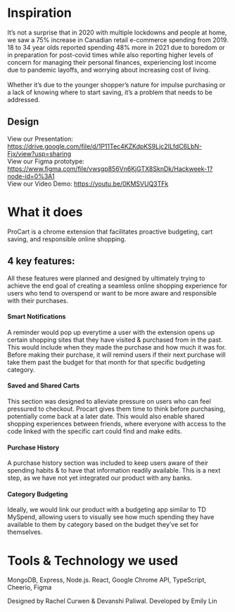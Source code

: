 # Inspiration
It’s not a surprise that in 2020 with multiple lockdowns and people at home, we saw a 75% increase in Canadian retail e-commerce spending from 2019.
18 to 34 year olds reported spending 48% more in 2021 due to boredom or in preparation for post-covid times while also reporting higher levels of concern for managing their personal finances, experiencing lost income due to pandemic layoffs, and worrying about increasing cost of living. <br>
<br>
Whether it’s due to the younger shopper’s nature for impulse purchasing or a lack of knowing where to start saving, it’s a problem that needs to be addressed.

## Design
View our Presentation: https://drive.google.com/file/d/1P11Tec4KZKdpKS9Ljc2ILfdC6LbN-Fjx/view?usp=sharing
<br>View our Figma prototype: https://www.figma.com/file/vwsgp856Vn6KjGTX8SknDk/Hackweek-1?node-id=0%3A1
<br>View our Video Demo: https://youtu.be/0KMSVUQ3TFk
# What it does
ProCart is a chrome extension that facilitates proactive budgeting, cart saving, and responsible online shopping.
## 4 key features:
All these features were planned and designed by ultimately trying to achieve the end goal of creating a seamless online shopping experience for users who tend to overspend or want to be more aware and responsible with their purchases. 
#### Smart Notifications
A reminder would pop up everytime a user with the extension opens up certain shopping sites that they have visited & purchased from in the past. This would include when they made the purchase and how much it was for. Before making their purchase, it will remind users if their next purchase will take them past the budget for that month for that specific budgeting category.
#### Saved and Shared Carts
This section was designed to alleviate pressure on users who can feel pressured to checkout. Procart gives them time to think before purchasing, potentially come back at a later date. This would also enable shared shopping experiences between friends, where everyone with access to the code linked with the specific cart could find and make edits.
#### Purchase History
A purchase history section was included to keep users aware of their spending habits & to have that information readily available. This is a next step, as we have not yet integrated our product with any banks.
#### Category Budgeting
Ideally, we would link our product with a budgeting app similar to TD MySpend, allowing users to visually see how much spending they have available to them by category based on the budget they’ve set for themselves.
# Tools & Technology we used
MongoDB, Express, Node.js. React, Google Chrome API, TypeScript, Cheerio, Figma

Designed by Rachel Curwen & Devanshi Paliwal. Developed by Emily Lin
